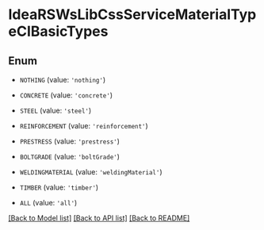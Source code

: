# IdeaRSWsLibCssServiceMaterialTypeCIBasicTypes


## Enum

* `NOTHING` (value: `'nothing'`)

* `CONCRETE` (value: `'concrete'`)

* `STEEL` (value: `'steel'`)

* `REINFORCEMENT` (value: `'reinforcement'`)

* `PRESTRESS` (value: `'prestress'`)

* `BOLTGRADE` (value: `'boltGrade'`)

* `WELDINGMATERIAL` (value: `'weldingMaterial'`)

* `TIMBER` (value: `'timber'`)

* `ALL` (value: `'all'`)

[[Back to Model list]](../README.md#documentation-for-models) [[Back to API list]](../README.md#documentation-for-api-endpoints) [[Back to README]](../README.md)


